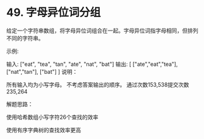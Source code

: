 # 49. 字母异位词分组
给定一个字符串数组，将字母异位词组合在一起。字母异位词指字母相同，但排列不同的字符串。

示例:

输入: ["eat", "tea", "tan", "ate", "nat", "bat"]
输出:
[
  ["ate","eat","tea"],
  ["nat","tan"],
  ["bat"]
]
说明：

所有输入均为小写字母。
不考虑答案输出的顺序。
通过次数153,538提交次数235,264



解题思路：

使用哈希数组小写字符26个查找的效率


使用有序字典树的查找效率更高